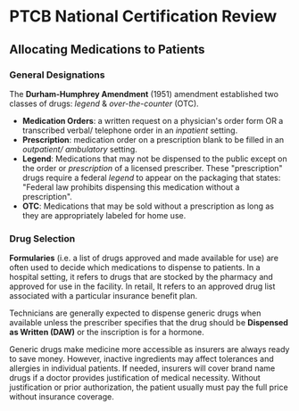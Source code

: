 # PTCB National Certification Review

## Allocating Medications to Patients

### General Designations

The **Durham-Humphrey Amendment** (1951) amendment established two classes of drugs: *legend* & *over-the-counter* (OTC).

- **Medication Orders**: a written request on a physician's order form OR a transcribed verbal/ telephone order in an *inpatient* setting.
- **Prescription**: medication order on a prescription blank to be filled in an *outpatient/ ambulatory* setting.
- **Legend**: Medications that may not be dispensed to the public except on the order or *prescription* of a licensed prescriber. These "prescription" drugs require a federal *legend* to appear on the packaging that states: "Federal law prohibits dispensing this medication without a prescription".
- **OTC**: Medications that may be sold without a prescription as long as they are appropriately labeled for home use.

### Drug Selection

**Formularies** (i.e. a list of drugs approved and made available for use) are often used to decide which medications to dispense to patients. In a hospital setting, it refers to drugs that are stocked by the pharmacy and approved for use in the facility. In retail, It refers to an approved drug list associated with a particular insurance benefit plan.

Technicians are generally expected to dispense generic drugs when available unless the prescriber specifies that the drug should be **Dispensed as Written (DAW)** or the inscription is for a hormone.

Generic drugs make medicine more accessible as insurers are always ready to save money. However, inactive ingredients may affect tolerances and allergies in individual patients. If needed, insurers will cover brand name drugs if a doctor provides justification of medical necessity. Without justification or prior authorization, the patient usually must pay the full price without insurance coverage.
